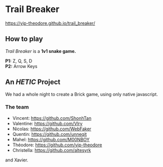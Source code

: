 # Trail Breaker
https://yip-theodore.github.io/trail_breaker/

## How to play
*Trail Breaker* is a **1v1 snake game.**  

**P1:** Z, Q, S, D  
**P2:** Arrow Keys  

## An *HETIC* Project
We had a whole night to create a Brick game, using only native javascript.

### The team
* Vincent: https://github.com/ShonhTan
* Valentine: https://github.com/Vlry
* Nicolas: https://github.com/WebFaker
* Quentin: https://github.com/unneqit
* Mahel: https://github.com/M00NBOY
* Théodore: https://github.com/yip-theodore
* Christella: https://github.com/altesyrk  

and Xavier.
